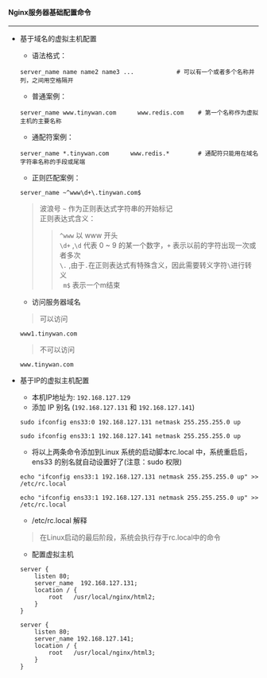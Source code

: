 
#### Nginx服务器基础配置命令
---
+ 基于域名的虚拟主机配置
    + 语法格式：
    ```
    server_name name name2 name3 ...            # 可以有一个或者多个名称并列，之间用空格隔开
    ```
    + 普通案例：
    ```
    server_name www.tinywan.com      www.redis.com    # 第一个名称作为虚拟主机的主要名称
    ```
     + 通配符案例：
    ```
    server_name *.tinywan.com      www.redis.*        # 通配符只能用在域名字符串名称的手段或尾端
    ```
     + 正则匹配案例：
    ```
    server_name ~^www\d+\.tinywan.com$    
    ```
    > 波浪号 ` ~ ` 作为正则表达式字符串的开始标记   
    > 正则表达式含义：   
    >>` ^www ` 以 www 开头    
    >>` \d+ ` ,`\d` 代表 0 ~ 9 的某一个数字，`+` 表示以前的字符出现一次或者多次   
    >>`\.` ,由于`.`在正则表达式有特殊含义，因此需要转义字符`\`进行转义   
    >> ` m$` 表示一个m结束  

    + 访问服务器域名
    > 可以访问   
    ```
    www1.tinywan.com    
    ```   

    > 不可以访问   
    ```
    www.tinywan.com 
    ```
+ 基于IP的虚拟主机配置 
    + 本机IP地址为: `192.168.127.129`
    + 添加 IP 别名 (`192.168.127.131` 和 `192.168.127.141`)
    ```
    sudo ifconfig ens33:0 192.168.127.131 netmask 255.255.255.0 up

    sudo ifconfig ens33:1 192.168.127.141 netmask 255.255.255.0 up
    ```
    + 将以上两条命令添加到Linux 系统的启动脚本rc.local 中，系统重启后，ens33 的别名就自动设置好了(注意：sudo 权限)
    ```
    echo "ifconfig ens33:1 192.168.127.131 netmask 255.255.255.0 up" >> /etc/rc.local

    echo "ifconfig ens33:1 192.168.127.131 netmask 255.255.255.0 up" >> /etc/rc.local
    ```
    + /etc/rc.local 解释
    >在Linux启动的最后阶段，系统会执行存于rc.local中的命令   

    + 配置虚拟主机
    ```
    server {
        listen 80;
        server_name  192.168.127.131;
        location / {
            root   /usr/local/nginx/html2;
        }
    }

    server {
        listen 80;
        server_name 192.168.127.141;
        location / {
            root   /usr/local/nginx/html3;
        }
    }
    ```


          
